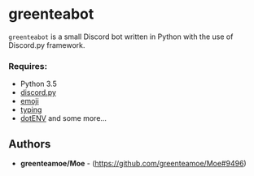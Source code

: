 # greenteabot

``greenteabot`` is a small Discord bot written in Python with the use of Discord.py framework.


### Requires:

- Python 3.5
- [discord.py](https://github.com/rapptz/discord.py)
- [emoji](https://pypi.org/project/emoji/)
- [typing](https://pypi.org/project/typing/)
- [dotENV](https://pypi.org/project/python-dotenv/)
and some more...

## Authors

* **greenteamoe/Moe** - (https://github.com/greenteamoe/Moe#9496)
